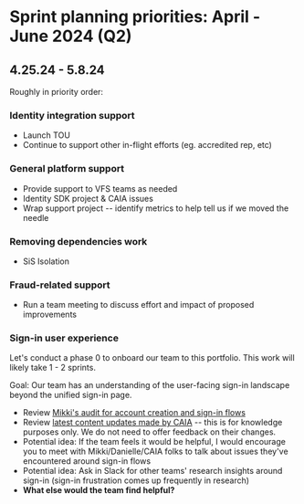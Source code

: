 # Sprint planning priorities: April - June 2024 (Q2)

## 4.25.24 - 5.8.24

Roughly in priority order:

### Identity integration support

- Launch TOU
- Continue to support other in-flight efforts (eg. accredited rep, etc)

### General platform support

- Provide support to VFS teams as needed
- Identity SDK project & CAIA issues
- Wrap support project --  identify metrics to help tell us if we moved the needle

### Removing dependencies work

- SiS Isolation

### Fraud-related support

- Run a team meeting to discuss effort and impact of proposed improvements

### Sign-in user experience

Let's conduct a phase 0 to onboard our team to this portfolio. This work will likely take 1 - 2 sprints. 

Goal: Our team has an understanding of the user-facing sign-in landscape beyond the unified sign-in page.

- Review [Mikki's audit for account creation and sign-in flows](https://github.com/department-of-veterans-affairs/va.gov-team/blob/master/products/identity/login/discovery/account-creation-and-singn-in-flow-audit.pdf)
- Review [latest content updates made by CAIA](https://github.com/department-of-veterans-affairs/va.gov-team/issues/76785) -- this is for knowledge purposes only. We do not need to offer feedback on their changes.
- Potential idea: If the team feels it would be helpful, I would encourage you to meet with Mikki/Danielle/CAIA folks to talk about issues they've encountered around sign-in flows
- Potential idea: Ask in Slack for other teams' research insights around sign-in (sign-in frustration comes up frequently in research)
- **What else would the team find helpful?**

